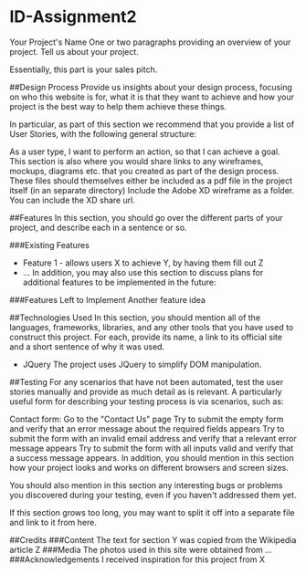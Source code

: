 # ID-Assignment2

Your Project's Name
One or two paragraphs providing an overview of your project. Tell us about your project.

Essentially, this part is your sales pitch.

##Design Process
Provide us insights about your design process, focusing on who this website is for, what it is that they want to achieve and how your project is the best way to help them achieve these things.

In particular, as part of this section we recommend that you provide a list of User Stories, with the following general structure:

As a user type, I want to perform an action, so that I can achieve a goal.
This section is also where you would share links to any wireframes, mockups, diagrams etc. that you created as part of the design process. These files should themselves either be included as a pdf file in the project itself (in an separate directory) Include the Adobe XD wireframe as a folder. You can include the XD share url.

##Features
In this section, you should go over the different parts of your project, and describe each in a sentence or so.

###Existing Features
- Feature 1 - allows users X to achieve Y, by having them fill out Z
- ...
In addition, you may also use this section to discuss plans for additional features to be implemented in the future:

###Features Left to Implement
Another feature idea

##Technologies Used
In this section, you should mention all of the languages, frameworks, libraries, and any other tools that you have used to construct this project. For each, provide its name, a link to its official site and a short sentence of why it was used.

- JQuery
The project uses JQuery to simplify DOM manipulation.

##Testing
For any scenarios that have not been automated, test the user stories manually and provide as much detail as is relevant. A particularly useful form for describing your testing process is via scenarios, such as:

Contact form:
Go to the "Contact Us" page
Try to submit the empty form and verify that an error message about the required fields appears
Try to submit the form with an invalid email address and verify that a relevant error message appears
Try to submit the form with all inputs valid and verify that a success message appears.
In addition, you should mention in this section how your project looks and works on different browsers and screen sizes.

You should also mention in this section any interesting bugs or problems you discovered during your testing, even if you haven't addressed them yet.

If this section grows too long, you may want to split it off into a separate file and link to it from here.

##Credits
###Content
The text for section Y was copied from the Wikipedia article Z
###Media
The photos used in this site were obtained from ...
###Acknowledgements
I received inspiration for this project from X

